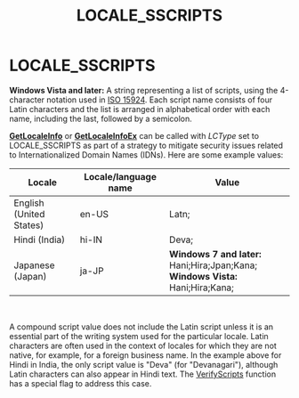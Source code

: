 ﻿---
Description: 'LOCALE\_SSCRIPTS'
ms.assetid: 'd15c501a-b77b-4446-bee6-6dbbd714b4e0'
title: 'LOCALE\_SSCRIPTS'
---

# LOCALE\_SSCRIPTS

**Windows Vista and later:** A string representing a list of scripts, using the 4-character notation used in [ISO 15924](http://go.microsoft.com/fwlink/p/?linkid=161644). Each script name consists of four Latin characters and the list is arranged in alphabetical order with each name, including the last, followed by a semicolon.

[**GetLocaleInfo**](getlocaleinfo.md) or [**GetLocaleInfoEx**](getlocaleinfoex.md) can be called with *LCType* set to LOCALE\_SSCRIPTS as part of a strategy to mitigate security issues related to Internationalized Domain Names (IDNs). Here are some example values:



| Locale                  | Locale/language name | Value                                                                                                  |
|-------------------------|----------------------|--------------------------------------------------------------------------------------------------------|
| English (United States) | en-US                | Latn;                                                                                                  |
| Hindi (India)           | hi-IN                | Deva;                                                                                                  |
| Japanese (Japan)        | ja-JP                | **Windows 7 and later:** Hani;Hira;Jpan;Kana;<br/> **Windows Vista:** Hani;Hira;Kana;<br/> |



 

A compound script value does not include the Latin script unless it is an essential part of the writing system used for the particular locale. Latin characters are often used in the context of locales for which they are not native, for example, for a foreign business name. In the example above for Hindi in India, the only script value is "Deva" (for "Devanagari"), although Latin characters can also appear in Hindi text. The [VerifyScripts](verifyscripts.md) function has a special flag to address this case.

 

 




